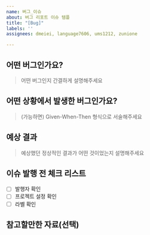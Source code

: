 ```yaml
---
name: 버그_이슈
about: 버그 리포트 이슈 템플
title: "[Bug]"
labels: ''
assignees: dmeiei, language7606, ums1212, zunione

---
```


## 어떤 버그인가요?

> 어떤 버그인지 간결하게 설명해주세요

## 어떤 상황에서 발생한 버그인가요?

> (가능하면) Given-When-Then 형식으로 서술해주세요

## 예상 결과

> 예상했던 정상적인 결과가 어떤 것이었는지 설명해주세요

## 이슈 발행 전 체크 리스트

- [ ] 발행자 확인
- [ ] 프로젝트 설정 확인
- [ ] 라벨 확인

## 참고할만한 자료(선택)
